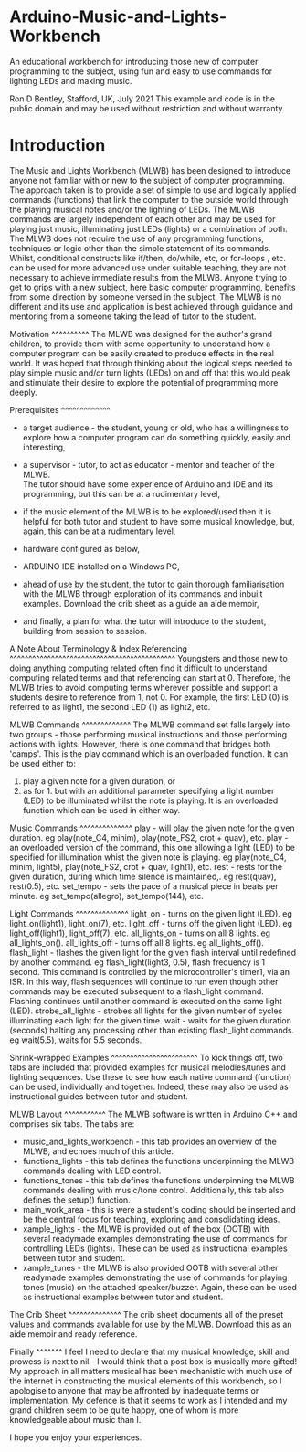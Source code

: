 # Arduino-Music-and-Lights-Workbench
An educational workbench for introducing those new of computer programming to the subject, using fun and easy to use  commands for lighting LEDs and making music.

Ron D Bentley, Stafford, UK, July 2021
This example and code is in the public domain and
may be used without restriction and without warranty.

# Introduction
The Music and Lights Workbench (MLWB) has been designed to introduce anyone not familiar with or 
new to the subject of computer programming.  The approach taken is to provide a set of simple to use
and logically applied commands (functions) that link the computer to the outside world through the
playing musical notes and/or the lighting of LEDs.
The MLWB commands are largely independent of each other and may be used for playing just music, 
illuminating just LEDs (lights) or a combination of both. The MLWB does not require the use of
any programming functions, techniques or logic other than the simple statement of its commands.
Whilst, conditional constructs like if/then, do/while, etc, or for-loops , etc. can be used for
more advanced use under suitable teaching, they are not necessary to achieve immediate results
from the MLWB.
Anyone trying to get to grips with a new subject, here basic computer programming, benefits from
some direction by someone versed in the subject. The MLWB is no different and its use and application
is best achieved through guidance and mentoring from a someone taking the lead of tutor to the student.

Motivation
^^^^^^^^^^
The MLWB was designed for the author's grand children, to provide them with some opportunity to
understand how a computer program can be easily created to produce effects in the real world. 
It was hoped that through thinking about the logical steps needed to play simple music and/or 
turn lights (LEDs) on and off that this would peak and stimulate their desire to explore the potential
of programming more deeply.

Prerequisites
^^^^^^^^^^^^^
- a target audience - the student, young or old, who has a willingness to explore how a computer program
  can do something quickly, easily and interesting,
- a supervisor - tutor, to act as educator - mentor and teacher of the MLWB.  
  The tutor should have some experience of Arduino and IDE and its programming, 
  but this can be at a rudimentary level,
  
- if the music element of the MLWB is to be explored/used then it is helpful for both tutor and student
  to have some musical knowledge, but, again, this can be at a rudimentary level,
- hardware configured as below,
- ARDUINO IDE installed on a Windows PC,
- ahead of use by the student, the tutor to gain thorough familiarisation with the MLWB through exploration
  of its commands and inbuilt examples. Download the crib sheet as a guide an aide memoir,
  
- and finally, a plan for what the tutor will introduce to the student, building from session to session.

A Note About Terminology & Index Referencing
^^^^^^^^^^^^^^^^^^^^^^^^^^^^^^^^^^^^^^^^^^^^
Youngsters and those new to doing anything computing related often find it difficult to understand computing
related terms and that referencing can start at 0. Therefore, the MLWB tries to avoid computing terms
wherever possible and support a students desire to reference from 1, not 0. For example, the first LED (0)
is referred to as light1, the second LED (1) as light2, etc.

MLWB Commands
^^^^^^^^^^^^^
The MLWB command set falls largely into two groups - those performing musical instructions and those
performing actions with lights. However, there is one command that bridges both 'camps'. This is the
play command which is an overloaded function. It can be used either to:
  1. play a given note for a given duration, or
  2. as for 1. but with an additional parameter specifying a light number (LED) to be illuminated 
     whilst the note is playing. It is an overloaded function which can be used in either way.
     
Music Commands
^^^^^^^^^^^^^^
play      - will play the given note for the given duration. eg play(note_C4, minim), play(note_FS2, crot + quav), etc.
play      - an overloaded version of the command, this one allowing a light (LED) to be specified for illumination
            whist the given note is playing. eg play(note_C4, minim, light5), play(note_FS2, crot + quav, light1),
            etc.
rest      - rests for the given duration, during which time silence is maintained,. eg rest(quav), rest(0.5), etc.
set_tempo - sets the pace of a musical piece in beats per minute. eg set_tempo(allegro), set_tempo(144), etc.

Light Commands
^^^^^^^^^^^^^^
light_on       - turns on the given light (LED). eg light_on(light1), light_on(7), etc.
light_off      - turns off the given light (LED). eg light_off(light1), light_off(7), etc.
all_lights_on  - turns on all 8 lights. eg all_lights_on().
all_lights_off - turns off all 8 lights. eg all_lights_off().
flash_light    - flashes the given light for the given flash interval until redefined by another command.
                 eg flash_light(light3, 0.5), flash frequency is 1 second. This command is controlled by
                 the microcontroller's timer1, via an ISR. In this way, flash sequences will continue to
                 run even though other commands may be executed subsequent to a flash_light command. 
                 Flashing continues until another command is executed on the same light (LED).
strobe_all_lights
               - strobes all lights for the given number of cycles illuminating each light for the
                 given time.
wait           - waits for the given duration (seconds) halting any processing other than existing flash_light 
                 commands. eg wait(5.5), waits for 5.5 seconds.
                 
Shrink-wrapped Examples
^^^^^^^^^^^^^^^^^^^^^^^
To kick things off, two tabs are included that provided examples for musical melodies/tunes and lighting sequences. 
Use these to see how each native command (function) can be used, individually and together. Indeed, these may
also be used as instructional guides between tutor and student.

MLWB Layout
^^^^^^^^^^^
The MLWB software is written in Arduino C++ and comprises six tabs. The tabs are:
- music_and_lights_workbench - this tab provides an overview of the MLWB, and echoes much of this article.
- functions_lights - this tab defines the functions underpinning the MLWB commands dealing with LED control.
- functions_tones - this tab defines the functions underpinning the MLWB commands dealing with music/tone 
  control. Additionally, this tab also defines the setup() function.
- main_work_area - this is were a student's coding should be inserted and be the central focus for teaching, 
  exploring and consolidating ideas.
- xample_lights - the MLWB is provided out of the box (OOTB) with several readymade examples demonstrating
  the use of commands for controlling LEDs (lights). These can be used as instructional examples between tutor
  and student.
- xample_tunes - the MLWB is also provided OOTB with several other readymade examples demonstrating the use
  of commands for playing tones (music) on the attached speaker/buzzer. Again, these can be used as instructional
  examples between tutor and student.
  
The Crib Sheet
^^^^^^^^^^^^^^
The crib sheet documents all of the preset values and commands available for use by the MLWB. Download this 
as an aide memoir and ready reference.

Finally
^^^^^^^
I feel I need to declare that my musical knowledge, skill and prowess is next to nil - I would think that a 
post box is musically more gifted!
My approach in all matters musical has been mechanistic with much use of the internet in constructing the 
musical elements of this workbench, so I apologise to anyone that may be affronted by inadequate terms or 
implementation. My defence is that it seems to work as I intended and my grand children seem to be quite happy, 
one of whom is more knowledgeable about music than I.

I hope you enjoy your experiences.

